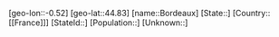 ﻿---
location: [44.83,-0.52]
mapzoom: [7,12] 
mapmarker: city 
type: City
tags:
- geo/City


SpocWebEntityId: 29274
isDeleted: false
confidential: public

---
[geo-lon::-0.52]
[geo-lat::44.83]
[name::Bordeaux]
[State::]
[Country::[[France]]]
[StateId::]
[Population::]
[Unknown::]

